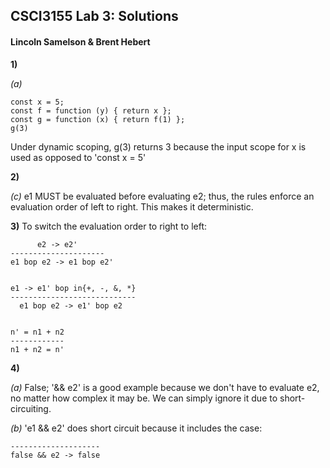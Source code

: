 ## CSCI3155 Lab 3: Solutions
#### Lincoln Samelson & Brent Hebert

**1)**

*(a)*
```
const x = 5;
const f = function (y) { return x };
const g = function (x) { return f(1) };
g(3)
```
Under dynamic scoping, g(3) returns 3 because the input scope for x is used as opposed to 'const x = 5'

**2)**

*(c)*
e1 MUST be evaluated before evaluating e2; thus, the rules enforce an evaluation order of left to right.  This makes it deterministic.

**3)**
To switch the evaluation order to right to left:
```
      e2 -> e2'
---------------------
e1 bop e2 -> e1 bop e2'


e1 -> e1' bop in{+, -, &, *}
----------------------------
  e1 bop e2 -> e1' bop e2
  
  
n' = n1 + n2
------------
n1 + n2 = n'
```

**4)**

*(a)*
False; '&& e2' is a good example because we don't have to evaluate e2, no matter how complex it may be.  We can simply ignore it due to short-circuiting. 

*(b)*
'e1 && e2' does short circuit because it includes the case:
```
--------------------
false && e2 -> false
```

